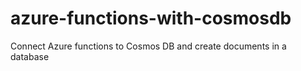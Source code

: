 # azure-functions-with-cosmosdb
Connect Azure functions to Cosmos DB and create documents in a database
